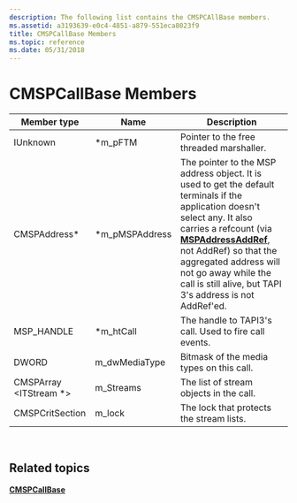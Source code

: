 ```yaml
---
description: The following list contains the CMSPCAllBase members.
ms.assetid: a3193639-e0c4-4851-a879-551eca8023f9
title: CMSPCallBase Members
ms.topic: reference
ms.date: 05/31/2018
---
```


# CMSPCallBase Members



| Member type                   | Name             | Description                                                                                                                                                                                                                                                                                                                                       |
|-------------------------------|------------------|---------------------------------------------------------------------------------------------------------------------------------------------------------------------------------------------------------------------------------------------------------------------------------------------------------------------------------------------------|
| IUnknown                      | \*m\_pFTM        | Pointer to the free threaded marshaller.                                                                                                                                                                                                                                                                                                          |
| CMSPAddress\*                 | \*m\_pMSPAddress | The pointer to the MSP address object. It is used to get the default terminals if the application doesn't select any. It also carries a refcount (via [**MSPAddressAddRef**](/windows/desktop/api/Mspaddr/nf-mspaddr-cmspaddress-mspaddressaddref), not AddRef) so that the aggregated address will not go away while the call is still alive, but TAPI 3's address is not AddRef'ed. |
| MSP\_HANDLE                   | \*m\_htCall      | The handle to TAPI3's call. Used to fire call events.                                                                                                                                                                                                                                                                                             |
| DWORD                         | m\_dwMediaType   | Bitmask of the media types on this call.                                                                                                                                                                                                                                                                                                          |
| CMSPArray <ITStream \*> | m\_Streams       | The list of stream objects in the call.                                                                                                                                                                                                                                                                                                           |
| CMSPCritSection               | m\_lock          | The lock that protects the stream lists.                                                                                                                                                                                                                                                                                                          |



 

## Related topics

<dl> <dt>

[**CMSPCallBase**](/windows/desktop/api/Mspcall/nl-mspcall-cmspcallbase)
</dt> </dl>

 

 



